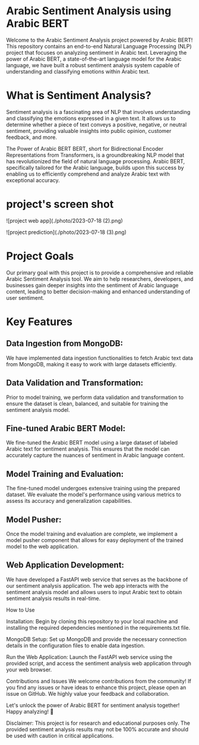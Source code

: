 # Arabic Sentiment Analysis using Arabic BERT


Welcome to the Arabic Sentiment Analysis project powered by Arabic BERT! This repository contains an end-to-end Natural Language Processing (NLP) project that focuses on analyzing sentiment in Arabic text. Leveraging the power of Arabic BERT, a state-of-the-art language model for the Arabic language, we have built a robust sentiment analysis system capable of understanding and classifying emotions within Arabic text.

# What is Sentiment Analysis?
Sentiment analysis is a fascinating area of NLP that involves understanding and classifying the emotions expressed in a given text. It allows us to determine whether a piece of text conveys a positive, negative, or neutral sentiment, providing valuable insights into public opinion, customer feedback, and more.

The Power of Arabic BERT
BERT, short for Bidirectional Encoder Representations from Transformers, is a groundbreaking NLP model that has revolutionized the field of natural language processing. Arabic BERT, specifically tailored for the Arabic language, builds upon this success by enabling us to efficiently comprehend and analyze Arabic text with exceptional accuracy.

# project's screen shot
![project web app](./photo/2023-07-18 (2).png)

![project prediction](./photo/2023-07-18 (3).png)

# Project Goals
Our primary goal with this project is to provide a comprehensive and reliable Arabic Sentiment Analysis tool. We aim to help researchers, developers, and businesses gain deeper insights into the sentiment of Arabic language content, leading to better decision-making and enhanced understanding of user sentiment.

# Key Features
## Data Ingestion from MongoDB:
We have implemented data ingestion functionalities to fetch Arabic text data from MongoDB, making it easy to work with large datasets efficiently.

## Data Validation and Transformation: 
Prior to model training, we perform data validation and transformation to ensure the dataset is clean, balanced, and suitable for training the sentiment analysis model.

## Fine-tuned Arabic BERT Model: 
We fine-tuned the Arabic BERT model using a large dataset of labeled Arabic text for sentiment analysis. This ensures that the model can accurately capture the nuances of sentiment in Arabic language content.

## Model Training and Evaluation:
The fine-tuned model undergoes extensive training using the prepared dataset. We evaluate the model's performance using various metrics to assess its accuracy and generalization capabilities.

## Model Pusher:
Once the model training and evaluation are complete, we implement a model pusher component that allows for easy deployment of the trained model to the web application.

## Web Application Development:
We have developed a FastAPI web service that serves as the backbone of our sentiment analysis application. The web app interacts with the sentiment analysis model and allows users to input Arabic text to obtain sentiment analysis results in real-time.

How to Use

Installation: Begin by cloning this repository to your local machine and installing the required dependencies mentioned in the requirements.txt file.

MongoDB Setup: Set up MongoDB and provide the necessary connection details in the configuration files to enable data ingestion.

Run the Web Application: Launch the FastAPI web service using the provided script, and access the sentiment analysis web application through your web browser.

Contributions and Issues
We welcome contributions from the community! If you find any issues or have ideas to enhance this project, please open an issue on GitHub. We highly value your feedback and collaboration.

Let's unlock the power of Arabic BERT for sentiment analysis together! Happy analyzing! :rocket:

Disclaimer: This project is for research and educational purposes only. The provided sentiment analysis results may not be 100% accurate and should be used with caution in critical applications.
